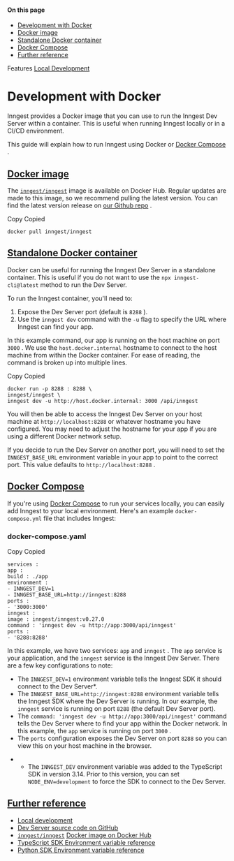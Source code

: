 #### On this page

- [Development with Docker](\docs\guides\development-with-docker#development-with-docker)
- [Docker image](\docs\guides\development-with-docker#docker-image)
- [Standalone Docker container](\docs\guides\development-with-docker#standalone-docker-container)
- [Docker Compose](\docs\guides\development-with-docker#docker-compose)
- [Further reference](\docs\guides\development-with-docker#further-reference)

Features [Local Development](\docs\local-development)

# Development with Docker

Inngest provides a Docker image that you can use to run the Inngest Dev Server within a container. This is useful when running Inngest locally or in a CI/CD environment.

This guide will explain how to run Inngest using Docker or [Docker Compose](\docs\guides\development-with-docker#docker-compose) .

## [Docker image](\docs\guides\development-with-docker#docker-image)

The [`inngest/inngest`](https://hub.docker.com/r/inngest/inngest) image is available on Docker Hub. Regular updates are made to this image, so we recommend pulling the latest version. You can find the latest version release on [our Github repo](https://github.com/inngest/inngest/releases) .

Copy Copied

```
docker pull inngest/inngest
```

## [Standalone Docker container](\docs\guides\development-with-docker#standalone-docker-container)

Docker can be useful for running the Inngest Dev Server in a standalone container. This is useful if you do not want to use the `npx inngest-cli@latest` method to run the Dev Server.

To run the Inngest container, you'll need to:

1. Expose the Dev Server port (default is `8288` ).
2. Use the `inngest dev` command with the `-u` flag to specify the URL where Inngest can find your app.

In this example command, our app is running on the host machine on port `3000` . We use the `host.docker.internal` hostname to connect to the host machine from within the Docker container. For ease of reading, the command is broken up into multiple lines.

Copy Copied

```
docker run -p 8288 : 8288 \
inngest/inngest \
inngest dev -u http://host.docker.internal: 3000 /api/inngest
```

You will then be able to access the Inngest Dev Server on your host machine at `http://localhost:8288` or whatever hostname you have configured. You may need to adjust the hostname for your app if you are using a different Docker network setup.

If you decide to run the Dev Server on another port, you will need to set the `INNGEST_BASE_URL` environment variable in your app to point to the correct port. This value defaults to `http://localhost:8288` .

## [Docker Compose](\docs\guides\development-with-docker#docker-compose)

If you're using [Docker Compose](https://docs.docker.com/compose/) to run your services locally, you can easily add Inngest to your local environment. Here's an example `docker-compose.yml` file that includes Inngest:

### docker-compose.yaml

Copy Copied

```
services :
app :
build : ./app
environment :
- INNGEST_DEV=1
- INNGEST_BASE_URL=http://inngest:8288
ports :
- '3000:3000'
inngest :
image : inngest/inngest:v0.27.0
command : 'inngest dev -u http://app:3000/api/inngest'
ports :
- '8288:8288'
```

In this example, we have two services: `app` and `inngest` . The `app` service is your application, and the `inngest` service is the Inngest Dev Server. There are a few key configurations to note:

- The `INNGEST_DEV=1` environment variable tells the Inngest SDK it should connect to the Dev Server*.
- The `INNGEST_BASE_URL=http://inngest:8288` environment variable tells the Inngest SDK where the Dev Server is running. In our example, the `inngest` service is running on port `8288` (the default Dev Server port).
- The `command: 'inngest dev -u http://app:3000/api/inngest'` command tells the Dev Server where to find your app within the Docker network. In this example, the `app` service is running on port `3000` .
- The `ports` configuration exposes the Dev Server on port `8288` so you can view this on your host machine in the browser.

* - The `INNGEST_DEV` environment variable was added to the TypeScript SDK in version 3.14. Prior to this version, you can set `NODE_ENV=development` to force the SDK to connect to the Dev Server.

## [Further reference](\docs\guides\development-with-docker#further-reference)

- [Local development](\docs\local-development)
- [Dev Server source code on GitHub](https://github.com/inngest/inngest)
- [`inngest/inngest`](https://hub.docker.com/r/inngest/inngest) [Docker image on Docker Hub](https://hub.docker.com/r/inngest/inngest)
- [TypeScript SDK Environment variable reference](\docs\sdk\environment-variables)
- [Python SDK Environment variable reference](\docs\reference\python\overview\env-vars)